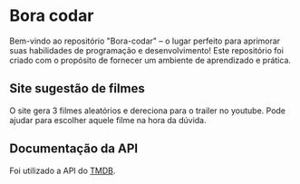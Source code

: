 
# Bora codar

Bem-vindo ao repositório "Bora-codar" – o lugar perfeito para aprimorar suas habilidades de programação e desenvolvimento! Este repositório foi criado com o propósito de fornecer um ambiente de aprendizado e prática.



## Site sugestão de filmes 

O site gera 3 filmes aleatórios e dereciona para o trailer no youtube.
Pode ajudar para escolher aquele filme na hora da dúvida.



## Documentação da API
Foi utilizado a API do [TMDB](https://developer.themoviedb.org/docs).


<!--
#### Retorna todos os itens


```http
  GET /api/items
```

| Parâmetro   | Tipo       | Descrição                           |
| :---------- | :--------- | :---------------------------------- |
| `api_key` | `string` | **Obrigatório**. A chave da sua API |

#### Retorna um item

```http
  GET /api/items/${id}
```

| Parâmetro   | Tipo       | Descrição                                   |
| :---------- | :--------- | :------------------------------------------ |
| `id`      | `string` | **Obrigatório**. O ID do item que você quer |

#### add(num1, num2)

Recebe dois números e retorna a sua soma.
-->

